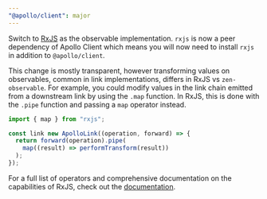 ```yaml
---
"@apollo/client": major
---
```


Switch to [RxJS](https://rxjs.dev/) as the observable implementation. `rxjs` is now a peer dependency of Apollo Client which means you will now need to install `rxjs` in addition to `@apollo/client`.

This change is mostly transparent, however transforming values on observables, common in link implementations, differs in RxJS vs `zen-observable`. For example, you could modify values in the link chain emitted from a downstream link by using the `.map` function. In RxJS, this is done with the `.pipe` function and passing a `map` operator instead.

```ts
import { map } from "rxjs";

const link new ApolloLink((operation, forward) => {
  return forward(operation).pipe(
    map((result) => performTransform(result))
  );
});
```

For a full list of operators and comprehensive documentation on the capabilities of RxJS, check out the [documentation](https://rxjs.dev/).
